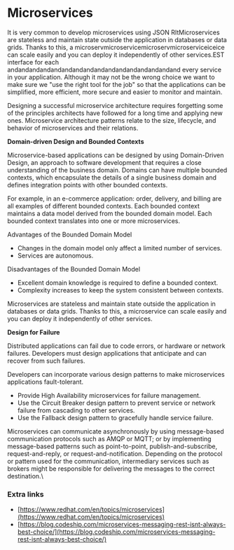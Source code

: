 # Microservices

It is very common to develop microservices using JSON RItMicroservices are stateless and maintain state outside the application in databases or data grids. Thanks to this, a microservmicroservicemicroservmicroserviceiceice can scale easily and you can deploy it independently of other services.EST interface for each andandandandandandandandandandandandandandandand every service in your application. Although it may not be the wrong choice we want to make sure we "use the right tool for the job" so that the applications can be simplified, more efficient, more secure and easier to monitor and maintain.

Designing a successful microservice architecture requires forgetting some of the principles architects have followed for a long time and applying new ones. Microservice architecture patterns relate to the size, lifecycle, and behavior of microservices and their relations.

**Domain-driven Design and Bounded Contexts**

Microservice-based applications can be designed by using Domain-Driven Design, an approach to software development that requires a close understanding of the business domain. Domains can have multiple bounded contexts, which encapsulate the details of a single business domain and defines integration points with other bounded contexts.

For example, in an e-commerce application: order, delivery, and billing are all examples of different bounded contexts. Each bounded context maintains a data model derived from the bounded domain model. Each bounded context translates into one or more microservices.

Advantages of the Bounded Domain Model

* Changes in the domain model only affect a limited number of services.
* Services are autonomous.

Disadvantages of the Bounded Domain Model

* Excellent domain knowledge is required to define a bounded context.
* Complexity increases to keep the system consistent between contexts.

&#x20;Microservices are stateless and maintain state outside the application in databases or data grids. Thanks to this, a microservice can scale easily and you can deploy it independently of other services.

**Design for Failure**

Distributed applications can fail due to code errors, or hardware or network failures. Developers must design applications that anticipate and can recover from such failures.

Developers can incorporate various design patterns to make microservices applications fault-tolerant.

* Provide High Availability microservices for failure management.
* Use the Circuit Breaker design pattern to prevent service or network failure from cascading to other services.
* Use the Fallback design pattern to gracefully handle service failure.

Microservices can communicate asynchronously by using message-based communication protocols such as AMQP or MQTT; or by implementing message-based patterns such as point-to-point, publish-and-subscribe, request-and-reply, or request-and-notification. Depending on the protocol or pattern used for the communication, intermediary services such as brokers might be responsible for delivering the messages to the correct destination.\






### Extra links

* [https://www.redhat.com/en/topics/microservices](https://www.redhat.com/en/topics/microservices)
* [https://blog.codeship.com/microservices-messaging-rest-isnt-always-best-choice/](https://blog.codeship.com/microservices-messaging-rest-isnt-always-best-choice/)
